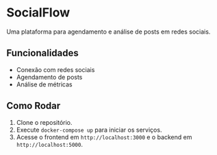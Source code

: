 # SocialFlow

Uma plataforma para agendamento e análise de posts em redes sociais.

## Funcionalidades
- Conexão com redes sociais
- Agendamento de posts
- Análise de métricas

## Como Rodar
1. Clone o repositório.
2. Execute `docker-compose up` para iniciar os serviços.
3. Acesse o frontend em `http://localhost:3000` e o backend em `http://localhost:5000`.
